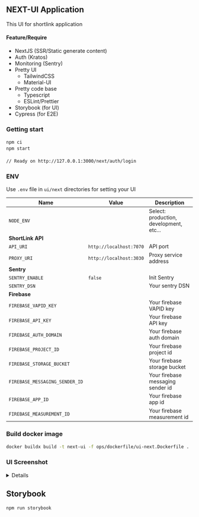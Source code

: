 ## NEXT-UI Application

This UI for shortlink application

#### Feature/Require

- NextJS (SSR/Static generate content)
- Auth (Kratos)
- Monitoring (Sentry)
- Pretty UI
  - TailwindCSS
  - Material-UI
- Pretty code base
  - Typescript
  - ESLint/Prettier
- Storybook (for UI)
- Cypress (for E2E)

### Getting start

```bash
npm ci
npm start

// Ready on http://127.0.0.1:3000/next/auth/login
```

### ENV

Use `.env` file in `ui/next` directories for setting your UI

| Name                           | Value                   | Description                             |
|--------------------------------|-------------------------|-----------------------------------------|
| `NODE_ENV`                     |                         | Select: production, development, etc... |
| **ShortLink API**              |                         |                                         |
| `API_URI`                      | `http://localhost:7070` | API port                                |
| `PROXY_URI`                    | `http://localhost:3030` | Proxy service address                   |
| **Sentry**                     |                         |                                         |
| `SENTRY_ENABLE`                | `false`                 | Init Sentry                             |
| `SENTRY_DSN`                   |                         | Your sentry DSN                         |
| **Firebase**                   |                         |                                         |
| `FIREBASE_VAPID_KEY`           |                         | Your firebase VAPID key                 |
| `FIREBASE_API_KEY`             |                         | Your firebase API key                   |
| `FIREBASE_AUTH_DOMAIN`         |                         | Your firebase auth domain               |
| `FIREBASE_PROJECT_ID`          |                         | Your firebase project id                |
| `FIREBASE_STORAGE_BUCKET`      |                         | Your firebase storage bucket            |
| `FIREBASE_MESSAGING_SENDER_ID` |                         | Your firebase messaging sender id       |
| `FIREBASE_APP_ID`              |                         | Your firebase app id                    |
| `FIREBASE_MEASUREMENT_ID`      |                         | Your firebase measurement id            |

### Build docker image

```bash
docker buildx build -t next-ui -f ops/dockerfile/ui-next.Dockerfile .
```

### UI Screenshot

<details>

| Describe   | Screenshot                         |
| ---------- | ---------------------------------- |
| Link Table | ![link table](docs/next-js-ui.png) |

</details>

## Storybook

```bash
npm run storybook
```
